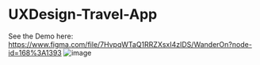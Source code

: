 # UXDesign-Travel-App


See the Demo here: https://www.figma.com/file/7HvpqWTaQ1RRZXsxI4zIDS/WanderOn?node-id=168%3A1393
![image](https://user-images.githubusercontent.com/99050861/197455359-ad697ca8-6128-4c49-822b-d83a810ce989.png)
